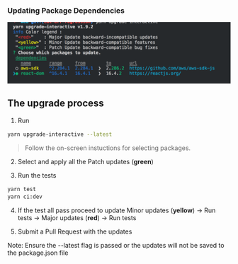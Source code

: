 ### Updating Package Dependencies

![upgrade-interactive screenshot](upgrade-packages.png)

## The upgrade process

1. Run

```bash
yarn upgrade-interactive --latest
```

> Follow the on-screen instuctions for selecting packages.

2. Select and apply all the Patch updates (**green**)

3. Run the tests

```bash
yarn test
yarn ci:dev
```

4. If the test all pass proceed to update Minor updates (**yellow**) -> Run tests -> Major updates (**red**) -> Run tests

5. Submit a Pull Request with the updates

Note: Ensure the --latest flag is passed or the updates will not be saved to the package.json file